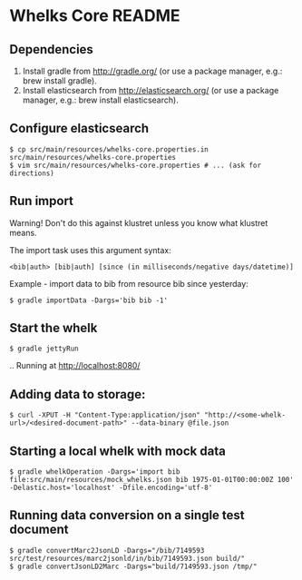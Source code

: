 # Whelks Core README

## Dependencies

1. Install gradle from <http://gradle.org/> (or use a package manager, e.g.: brew install gradle).
2. Install elasticsearch from <http://elasticsearch.org/> (or use a package manager, e.g.: brew install elasticsearch).

## Configure elasticsearch

    $ cp src/main/resources/whelks-core.properties.in src/main/resources/whelks-core.properties
    $ vim src/main/resources/whelks-core.properties # ... (ask for directions)

## Run import

Warning! Don't do this against klustret unless you know what klustret means.

The import task uses this argument syntax:

    <bib|auth> [bib|auth] [since (in milliseconds/negative days/datetime)]

Example - import data to bib from resource bib since yesterday:

    $ gradle importData -Dargs='bib bib -1'

## Start the whelk

    $ gradle jettyRun

.. Running at <http://localhost:8080/>

## Adding data to storage:

    $ curl -XPUT -H "Content-Type:application/json" "http://<some-whelk-url>/<desired-document-path>" --data-binary @file.json

## Starting a local whelk with mock data

    $ gradle whelkOperation -Dargs='import bib file:src/main/resources/mock_whelks.json bib 1975-01-01T00:00:00Z 100' -Delastic.host='localhost' -Dfile.encoding='utf-8'

## Running data conversion on a single test document

    $ gradle convertMarc2JsonLD -Dargs="/bib/7149593 src/test/resources/marc2jsonld/in/bib/7149593.json build/"
    $ gradle convertJsonLD2Marc -Dargs="build/7149593.json /tmp/"

